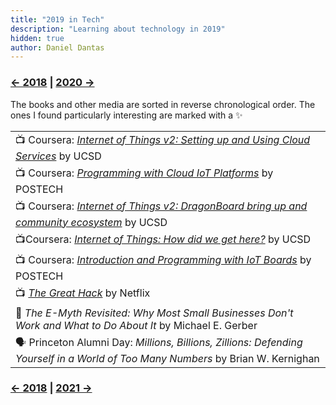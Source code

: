 ```yaml
---
title: "2019 in Tech"
description: "Learning about technology in 2019"
hidden: true
author: Daniel Dantas
---
```


### [← 2018](/2018/12/31/learn-2018) | [2020 →](/2020/12/31/learn-2020)
The books and other media are sorted in reverse chronological order. The ones I found particularly interesting are marked with a ✨

| |
| --- |
| 📺 Coursera: _[Internet of Things v2: Setting up and Using Cloud Services](https://www.coursera.org/learn/internet-of-things-cloud-services-version2)_ by UCSD |
| 📺 Coursera: _[Programming with Cloud IoT Platforms](https://www.coursera.org/learn/cloud-iot-platform)_ by POSTECH |
| 📺 Coursera: _[Internet of Things v2: DragonBoard bring up and community ecosystem](https://www.coursera.org/learn/internet-of-things-dragonboard-version2)_ by UCSD |
| 📺Coursera: _[Internet of Things: How did we get here?](https://www.coursera.org/learn/internet-of-things-history)_ by UCSD |
| 📺 Coursera: _[Introduction and Programming with IoT Boards](https://www.coursera.org/learn/introduction-iot-boards)_ by POSTECH | 
| 📺 _[The Great Hack](https://www.netflix.com/title/80117542)_ by Netflix |
| 📕 _The E-Myth Revisited: Why Most Small Businesses Don't Work and What to Do About It_ by Michael E. Gerber |
| 🗣️ Princeton Alumni Day: _Millions, Billions, Zillions: Defending Yourself in a World of Too Many Numbers_ by Brian W. Kernighan |

### [← 2018](/2019/12/31/learn-2018) | [2021 →](/2020/12/31/learn-2020)
